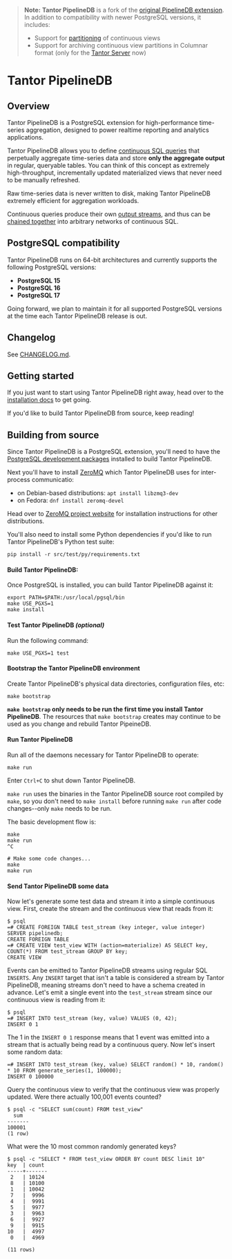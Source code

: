 > **Note:** **Tantor PipelineDB** is a fork of the [original PipelineDB extension](https://github.com/pipelinedb/pipelinedb). In addition to compatibility with newer PostgreSQL versions, it includes:
> - Support for [partitioning](https://docs.tantorlabs.ru/pipelinedb/en/1.3-en/continuous-views.html#partitioning) of continuous views
> - Support for archiving continuous view partitions in Columnar format (only for the [Tantor Server](https://docs.tantorlabs.ru/tdb/en/latest/se/differences.html) now)

# Tantor PipelineDB

## Overview

Tantor PipelineDB is a PostgreSQL extension for high-performance time-series aggregation, designed to power realtime reporting and analytics applications.

Tantor PipelineDB allows you to define [continuous SQL queries](https://docs.tantorlabs.ru/pipelinedb/en/current/continuous-views.html) that perpetually aggregate time-series data and store **only the aggregate output** in regular, queryable tables. You can think of this concept as extremely high-throughput, incrementally updated materialized views that never need to be manually refreshed.

Raw time-series data is never written to disk, making Tantor PipelineDB extremely efficient for aggregation workloads.

Continuous queries produce their own [output streams](https://docs.tantorlabs.ru/pipelinedb/en/current/streams.html#output-streams), and thus can be [chained together](https://docs.tantorlabs.ru/pipelinedb/en/current/continuous-transforms.html) into arbitrary networks of continuous SQL.

## PostgreSQL compatibility

Tantor PipelineDB runs on 64-bit architectures and currently supports the following PostgreSQL versions:

* **PostgreSQL 15**
* **PostgreSQL 16**
* **PostgreSQL 17**

Going forward, we plan to maintain it for all supported PostgreSQL versions at the time each Tantor PipelineDB release is out.

## Changelog

See [CHANGELOG.md](CHANGELOG.md).

## Getting started

If you just want to start using Tantor PipelineDB right away, head over to the [installation docs](https://docs.tantorlabs.ru/pipelinedb/en/current/installation.html) to get going.

If you'd like to build Tantor PipelineDB from source, keep reading!

## Building from source

Since Tantor PipelineDB is a PostgreSQL extension, you'll need to have the [PostgreSQL development packages](https://www.postgresql.org/download/) installed to build Tantor PipelineDB.

Next you'll have to install [ZeroMQ](http://zeromq.org/) which Tantor PipelineDB uses for inter-process communicatio:

- on Debian-based distributions: `apt install libzmq3-dev`
- on Fedora: `dnf install zeromq-devel`

Head over to [ZeroMQ project website](https://zeromq.org/download/) for installation instructions for other distributions.

You'll also need to install some Python dependencies if you'd like to run Tantor PipelineDB's Python test suite:

```
pip install -r src/test/py/requirements.txt
```

#### Build Tantor PipelineDB:

Once PostgreSQL is installed, you can build Tantor PipelineDB against it:

```
export PATH=$PATH:/usr/local/pgsql/bin
make USE_PGXS=1
make install
```

#### Test Tantor PipelineDB *(optional)*
Run the following command:

```
make USE_PGXS=1 test
```

#### Bootstrap the Tantor PipelineDB environment
Create Tantor PipelineDB's physical data directories, configuration files, etc:

```
make bootstrap
```

**`make bootstrap` only needs to be run the first time you install Tantor PipelineDB**. The resources that `make bootstrap` creates may continue to be used as you change and rebuild Tantor PipeineDB.


#### Run Tantor PipelineDB
Run all of the daemons necessary for Tantor PipelineDB to operate:

```
make run
```

Enter `Ctrl+C` to shut down Tantor PipelineDB.

`make run` uses the binaries in the Tantor PipelineDB source root compiled by `make`, so you don't need to `make install` before running `make run` after code changes--only `make` needs to be run.

The basic development flow is:

```
make
make run
^C

# Make some code changes...
make
make run
```

#### Send Tantor PipelineDB some data

Now let's generate some test data and stream it into a simple continuous view. First, create the stream and the continuous view that reads from it:

    $ psql
    =# CREATE FOREIGN TABLE test_stream (key integer, value integer) SERVER pipelinedb;
    CREATE FOREIGN TABLE
    =# CREATE VIEW test_view WITH (action=materialize) AS SELECT key, COUNT(*) FROM test_stream GROUP BY key;
    CREATE VIEW

Events can be emitted to Tantor PipelineDB streams using regular SQL `INSERTS`. Any `INSERT` target that isn't a table is considered a stream by Tantor PipelineDB, meaning streams don't need to have a schema created in advance. Let's emit a single event into the `test_stream` stream since our continuous view is reading from it:

    $ psql
    =# INSERT INTO test_stream (key, value) VALUES (0, 42);
    INSERT 0 1

The 1 in the `INSERT 0 1` response means that 1 event was emitted into a stream that is actually being read by a continuous query. Now let's insert some random data:

    =# INSERT INTO test_stream (key, value) SELECT random() * 10, random() * 10 FROM generate_series(1, 100000);
    INSERT 0 100000

Query the continuous view to verify that the continuous view was properly updated. Were there actually 100,001 events counted?

    $ psql -c "SELECT sum(count) FROM test_view"
      sum
    -------
    100001
    (1 row)

What were the 10 most common randomly generated keys?

    $ psql -c "SELECT * FROM test_view ORDER BY count DESC limit 10"
	key  | count 
	-----+-------
	 2   | 10124
	 8   | 10100
	 1   | 10042
	 7   |  9996
	 4   |  9991
	 5   |  9977
	 3   |  9963
	 6   |  9927
	 9   |  9915
	10   |  4997
	 0   |  4969

	(11 rows)
